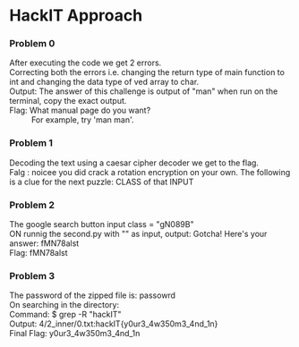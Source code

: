 # HackIT Approach

### Problem 0
After executing the code we get 2 errors.  
Correcting both the errors i.e. changing the return type of main function to int and changing the data type of ved array to char.  
Output: The answer of this challenge is output of "man" when run on the terminal, copy the exact output.  
Flag: What manual page do you want?  
&nbsp; &nbsp; &nbsp; &nbsp; &nbsp;  For example, try 'man man'.

### Problem 1
Decoding the text using a caesar cipher decoder we get to the flag.  
Falg : noicee you did crack a rotation encryption on your own. The following is a clue for the next puzzle: CLASS of that INPUT

### Problem 2
The google search button input class = "gN089B"  
ON runnig the second.py with "" as input, output: Gotcha! Here's your answer: fMN78alst  
Flag: fMN78alst

### Problem 3
The password of the zipped file is: passowrd  
On searching in the directory:  
Command: $ grep -R "hackIT"  
Output: 4/2_inner/0.txt:hackIT{y0ur3_4w350m3_4nd_1n}  
Final Flag: y0ur3_4w350m3_4nd_1n
